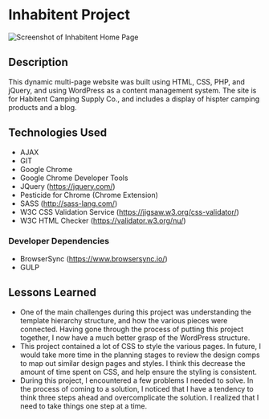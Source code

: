 # Inhabitent Project
![Screenshot of Inhabitent Home Page](themes/inhabitent/images/homepage-screenshot.png)

## Description
This dynamic multi-page website was built using HTML, CSS, PHP, and jQuery, and using WordPress as a content management system. The site is for Habitent Camping Supply Co., and includes a display of hispter camping products and a blog.

## Technologies Used
- AJAX
- GIT
- Google Chrome
- Google Chrome Developer Tools
- JQuery (https://jquery.com/)
- Pesticide for Chrome (Chrome Extension)
- SASS (http://sass-lang.com/)
- W3C CSS Validation Service (https://jigsaw.w3.org/css-validator/)
- W3C HTML Checker (https://validator.w3.org/nu/)

### Developer Dependencies

- BrowserSync (https://www.browsersync.io/)
- GULP

## Lessons Learned
- One of the main challenges during this project was understanding the template hierarchy structure, and how the various pieces were connected. Having gone through the process of putting this project together, I now have a much better grasp of the WordPress structure.
- This project contained a lot of CSS to style the various pages. In future, I would take more time in the planning stages to review the design comps to map out similar design pages and styles. I think this decrease the amount of time spent on CSS, and help ensure the styling is consistent.
- During this project, I encountered a few problems I needed to solve. In the process of coming to a solution, I noticed that I have a tendency to think three steps ahead and overcomplicate the solution. I realized that I need to take things one step at a time.